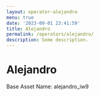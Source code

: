 ```yaml
---
layout: operator-alejandro
menu: true
date: '2023-09-01 23:41:59'
title: Alejandro
permalink: /operators/alejandro/
description: Some description.
---
```


# Alejandro

Base Asset Name: alejandro_iw9